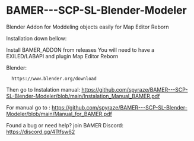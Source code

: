 # BAMER---SCP-SL-Blender-Modeler
Blender Addon for Moddeling objects easily for Map Editor Reborn


Installation down bellow:

Install BAMER_ADDON from releases
You will need to have a EXILED/LABAPI and plugin Map Editor Reborn

Blender:

      https://www.blender.org/download

      
Then go to Instalation manual:
https://github.com/spyraze/BAMER---SCP-SL-Blender-Modeler/blob/main/Instalation_Manual_BAMER.pdf


For manual go to :
https://github.com/spyraze/BAMER---SCP-SL-Blender-Modeler/blob/main/Manual_for_BAMER.pdf




Found a bug or need help? join BAMER Discord:
https://discord.gg/4Ttfsw62


